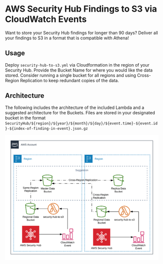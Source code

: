 # AWS Security Hub Findings to S3 via CloudWatch Events
Want to store your Security Hub findings for longer than 90 days? Deliver all your findings to S3 in a format that is compatible with Athena!

## Usage
Deploy `security-hub-to-s3.yml` via Cloudformation in the region of your Security Hub. Provide the Bucket Name for where you would like the data stored. Consider running a single bucket for all regions and using Cross-Region Replication to keep redundant copies of the data.

## Architecture
The following includes the architecture of the included Lambda and a suggested architecture for the Buckets.
Files are stored in your designated bucket in the format `SecurityHub/${region}/${year}/${month}/${day}/${event.time}-${event.id}-${index-of-finding-in-event}.json.gz`

![Security Hub to S3 Architecture](img/arch.png)